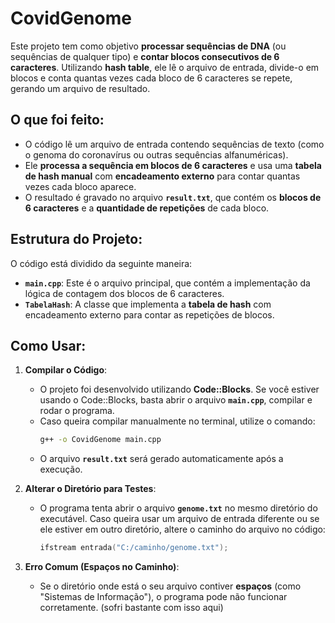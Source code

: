 # CovidGenome

Este projeto tem como objetivo **processar sequências de DNA** (ou sequências de qualquer tipo) e **contar blocos consecutivos de 6 caracteres**. Utilizando **hash table**, ele lê o arquivo de entrada, divide-o em blocos e conta quantas vezes cada bloco de 6 caracteres se repete, gerando um arquivo de resultado.

## O que foi feito:

- O código lê um arquivo de entrada contendo sequências de texto (como o genoma do coronavírus ou outras sequências alfanuméricas).
- Ele **processa a sequência em blocos de 6 caracteres** e usa uma **tabela de hash manual** com **encadeamento externo** para contar quantas vezes cada bloco aparece.
- O resultado é gravado no arquivo **`result.txt`**, que contém os **blocos de 6 caracteres** e a **quantidade de repetições** de cada bloco.

## Estrutura do Projeto:

O código está dividido da seguinte maneira:

- **`main.cpp`**: Este é o arquivo principal, que contém a implementação da lógica de contagem dos blocos de 6 caracteres.
- **`TabelaHash`**: A classe que implementa a **tabela de hash** com encadeamento externo para contar as repetições de blocos.

## Como Usar:

1. **Compilar o Código**:
   - O projeto foi desenvolvido utilizando **Code::Blocks**. Se você estiver usando o Code::Blocks, basta abrir o arquivo **`main.cpp`**, compilar e rodar o programa.
   - Caso queira compilar manualmente no terminal, utilize o comando:
     ```bash
     g++ -o CovidGenome main.cpp
     ```
   - O arquivo **`result.txt`** será gerado automaticamente após a execução.

2. **Alterar o Diretório para Testes**:
   - O programa tenta abrir o arquivo **`genome.txt`** no mesmo diretório do executável. Caso queira usar um arquivo de entrada diferente ou se ele estiver em outro diretório, altere o caminho do arquivo no código:
     ```cpp
     ifstream entrada("C:/caminho/genome.txt");
     ```

3. **Erro Comum (Espaços no Caminho)**:
   - Se o diretório onde está o seu arquivo contiver **espaços** (como "Sistemas de Informação"), o programa pode não funcionar corretamente. (sofri bastante com isso aqui)
